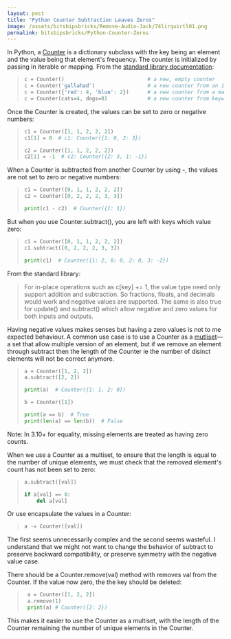 ```yaml
---
layout: post
title: "Python Counter Subtraction Leaves Zeros"
image: /assets/bitsbipsbricks/Remove-Audio-Jack/74lirquirtl01.png
permalink: bitsbipsbricks/Python-Counter-Zeros
---
```


In Python, a [Counter](https://docs.python.org/3/library/collections.html#counter-objects) is a dictionary subclass with the key being an element and the value being that element's frequency. The counter is initialized by passing in iterable or mapping. From the [standard library documentation](https://docs.python.org/3/library/string.html):

> ```python
> c = Counter()                           # a new, empty counter
> c = Counter('gallahad')                 # a new counter from an iterable
> c = Counter({'red': 4, 'blue': 2})      # a new counter from a mapping
> c = Counter(cats=4, dogs=8)             # a new counter from keyword args
> ```

Once the Counter is created, the values can be set to zero or negative numbers:

> ```python
> c1 = Counter([1, 1, 2, 2, 2])
> c1[1] = 0  # c1: Counter({1: 0, 2: 3})
> 
> c2 = Counter([1, 1, 2, 2, 2])
> c2[1] = -1  # c2: Counter({2: 3, 1: -1})
> ```

When a Counter is subtracted from another Counter by using **-**, the values are not set to zero or negative numbers:

> ```python
> c1 = Counter([0, 1, 1, 2, 2, 2])
> c2 = Counter([0, 2, 2, 2, 3, 3])
> 
> print(c1 - c2)  # Counter({1: 1})
> ```

But when you use Counter.subtract(), you are left with keys which value zero:

> ```python
> c1 = Counter([0, 1, 1, 2, 2, 2])
> c1.subtract([0, 2, 2, 2, 3, 3])
> 
> print(c1)  # Counter({1: 2, 0: 0, 2: 0, 3: -2})
> ```

From the standard library:
> For in-place operations such as c[key] += 1, the value type need only support addition and subtraction. So fractions, floats, and decimals would work and negative values are supported. The same is also true for update() and subtract() which allow negative and zero values for both inputs and outputs.

Having negative values makes senses but having a zero values is not to me expected behaviour. A common use case is to use a Counter as a [mutliset](https://en.wikipedia.org/wiki/Multiset)—a set that allow multiple version of an element, but if we remove an element through subtract then the length of the Counter ie the number of disinct elements will not be correct anymore.

> ```python
> a = Counter([1, 2, 2])
> a.subtract([2, 2])
> 
> print(a)  # Counter({1: 1, 2: 0})
> 
> b = Counter([1])
> 
> print(a == b)  # True
> print(len(a) == len(b))  # False
> ```

Note: In 3.10+ for equality, missing elements are treated as having zero counts.

When we use a Counter as a multiset, to ensure that the length is equal to the number of unique elements, we must check that the removed element's count has not been set to zero:

> ```python
> a.subtract([val])
> 
> if a[val] == 0:
>     del a[val]
> ```


Or use encapsulate the values in a Counter:

> ```python
> a -= Counter([val])
> ```

The first seems unnecessarily complex and the second seems wasteful. I understand that we might not want to change the behavior of subtract to preserve backward compatibility, or preserve symmetry with the negative value case. 

There should be a Counter.remove(val) method with removes val from the Counter. If the value now zero, the the key should be deleted:

> ```python
>  a = Counter([1, 2, 2])
>  a.remove(1)
>  print(a) # Counter({2: 2})
> ```

This makes it easier to use the Counter as a multiset, with the length of the Counter remaining the number of unique elements in the Counter.
